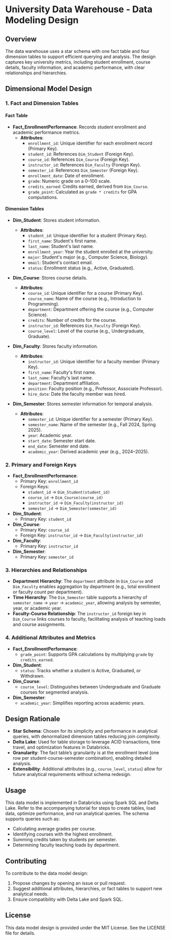 # University Data Warehouse - Data Modeling Design

## Overview

The data warehouse uses a star schema with one fact table and four dimension tables to support efficient querying and analysis. The design captures key university metrics, including student enrollment, course details, faculty information, and academic performance, with clear relationships and hierarchies.

## Dimensional Model Design

### 1. Fact and Dimension Tables

#### Fact Table
- **Fact_EnrollmentPerformance**: Records student enrollment and academic performance metrics.
  - **Attributes**:
    - `enrollment_id`: Unique identifier for each enrollment record (Primary Key).
    - `student_id`: References `Dim_Student` (Foreign Key).
    - `course_id`: References `Dim_Course` (Foreign Key).
    - `instructor_id`: References `Dim_Faculty` (Foreign Key).
    - `semester_id`: References `Dim_Semester` (Foreign Key).
    - `enrollment_date`: Date of enrollment.
    - `grade`: Numeric grade on a 0–100 scale.
    - `credits_earned`: Credits earned, derived from `Dim_Course`.
    - `grade_point`: Calculated as `grade * credits` for GPA computations.

#### Dimension Tables
- **Dim_Student**: Stores student information.
  - **Attributes**:
    - `student_id`: Unique identifier for a student (Primary Key).
    - `first_name`: Student's first name.
    - `last_name`: Student's last name.
    - `enrollment_year`: Year the student enrolled at the university.
    - `major`: Student's major (e.g., Computer Science, Biology).
    - `email`: Student's contact email.
    - `status`: Enrollment status (e.g., Active, Graduated).

- **Dim_Course**: Stores course details.
  - **Attributes**:
    - `course_id`: Unique identifier for a course (Primary Key).
    - `course_name`: Name of the course (e.g., Introduction to Programming).
    - `department`: Department offering the course (e.g., Computer Science).
    - `credits`: Number of credits for the course.
    - `instructor_id`: References `Dim_Faculty` (Foreign Key).
    - `course_level`: Level of the course (e.g., Undergraduate, Graduate).

- **Dim_Faculty**: Stores faculty information.
  - **Attributes**:
    - `instructor_id`: Unique identifier for a faculty member (Primary Key).
    - `first_name`: Faculty's first name.
    - `last_name`: Faculty's last name.
    - `department`: Department affiliation.
    - `position`: Faculty position (e.g., Professor, Associate Professor).
    - `hire_date`: Date the faculty member was hired.

- **Dim_Semester**: Stores semester information for temporal analysis.
  - **Attributes**:
    - `semester_id`: Unique identifier for a semester (Primary Key).
    - `semester_name`: Name of the semester (e.g., Fall 2024, Spring 2025).
    - `year`: Academic year.
    - `start_date`: Semester start date.
    - `end_date`: Semester end date.
    - `academic_year`: Derived academic year (e.g., 2024–2025).

### 2. Primary and Foreign Keys
- **Fact_EnrollmentPerformance**:
  - Primary Key: `enrollment_id`
  - Foreign Keys:
    - `student_id` → `Dim_Student(student_id)`
    - `course_id` → `Dim_Course(course_id)`
    - `instructor_id` → `Dim_Faculty(instructor_id)`
    - `semester_id` → `Dim_Semester(semester_id)`
- **Dim_Student**:
  - Primary Key: `student_id`
- **Dim_Course**:
  - Primary Key: `course_id`
  - Foreign Key: `instructor_id` → `Dim_Faculty(instructor_id)`
- **Dim_Faculty**:
  - Primary Key: `instructor_id`
- **Dim_Semester**:
  - Primary Key: `semester_id`

### 3. Hierarchies and Relationships
- **Department Hierarchy**: The `department` attribute in `Dim_Course` and `Dim_Faculty` enables aggregation by department (e.g., total enrollment or faculty count per department).
- **Time Hierarchy**: The `Dim_Semester` table supports a hierarchy of `semester_name` → `year` → `academic_year`, allowing analysis by semester, year, or academic year.
- **Faculty-Course Relationship**: The `instructor_id` foreign key in `Dim_Course` links courses to faculty, facilitating analysis of teaching loads and course assignments.

### 4. Additional Attributes and Metrics
- **Fact_EnrollmentPerformance**:
  - `grade_point`: Supports GPA calculations by multiplying `grade` by `credits_earned`.
- **Dim_Student**:
  - `status`: Tracks whether a student is Active, Graduated, or Withdrawn.
- **Dim_Course**:
  - `course_level`: Distinguishes between Undergraduate and Graduate courses for segmented analysis.
- **Dim_Semester**:
  - `academic_year`: Simplifies reporting across academic years.

## Design Rationale
- **Star Schema**: Chosen for its simplicity and performance in analytical queries, with denormalized dimension tables reducing join complexity.
- **Delta Lake**: Used for table storage to leverage ACID transactions, time travel, and optimization features in Databricks.
- **Granularity**: The fact table’s granularity is at the enrollment level (one row per student-course-semester combination), enabling detailed analysis.
- **Extensibility**: Additional attributes (e.g., `course_level`, `status`) allow for future analytical requirements without schema redesign.

## Usage
This data model is implemented in Databricks using Spark SQL and Delta Lake. Refer to the accompanying tutorial for steps to create tables, load data, optimize performance, and run analytical queries. The schema supports queries such as:
- Calculating average grades per course.
- Identifying courses with the highest enrollment.
- Summing credits taken by students per semester.
- Determining faculty teaching loads by department.

## Contributing
To contribute to the data model design:
1. Propose changes by opening an issue or pull request.
2. Suggest additional attributes, hierarchies, or fact tables to support new analytical needs.
3. Ensure compatibility with Delta Lake and Spark SQL.

## License
This data model design is provided under the MIT License. See the LICENSE file for details.
